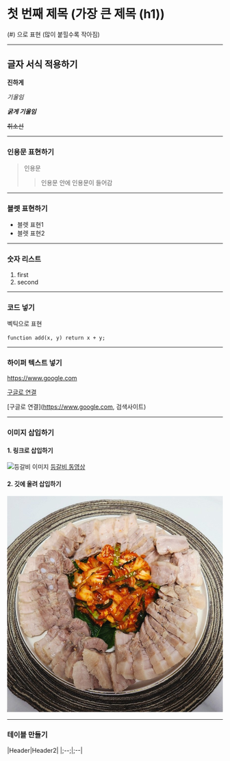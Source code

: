 # 첫 번째 제목 (가장 큰 제목 (h1))
(#) 으로 표현 (많이 붙힐수록 작아짐)

--- 

## 글자 서식 적용하기

**진하게**

*기울임*

***굵게 기울임***

~~취소선~~

---

### 인용문 표현하기
> 인용문
>> 인용문 안에 인용문이 들어감

---

### 블렛 표현하기
- 블렛 표현1
- 블렛 표현2

---

### 숫자 리스트
1. first
2. second

---

### 코드 넣기
벡틱으로 표현 ` `

`function add(x, y) return x + y;`

---

### 하이퍼 텍스트 넣기
https://www.google.com

[구글로 연결](https://www.google.com)

[구글로 연결](https://www.google.com, 검색사이트)

---

### 이미지 삽입하기
#### 1. 링크로 삽입하기
![등갈비 이미지](https://i.ytimg.com/vi/LWpEdwJV45E/maxresdefault.jpg)
[등갈비 동영상](https://www.youtube.com/watch?v=LWpEdwJV45E)

#### 2. 깃에 올려 삽입하기
![meat](./img/meat.jpg)

---

### 테이블 만들기

|Header|Header2|
|;--;|;--|

